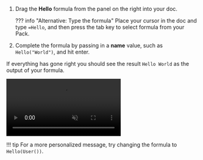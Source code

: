 1. Drag the **Hello** formula from the panel on the right into your doc.

    ??? info "Alternative: Type the formula"
        Place your cursor in the doc and type `=Hello`, and then press the tab key to select formula from your Pack.

1. Complete the formula by passing in a **name** value, such as `Hello("World")`, and hit enter.

If everything has gone right you should see the result `Hello World` as the output of your formula.

<video style="width:auto" loop muted autoplay alt="Recording of using the new Pack." class="screenshot"><source src="../../../images/web_ide_use.mp4" type="video/mp4"></source></video>

!!! tip
    For a more personalized message, try changing the formula to `Hello(User())`.
